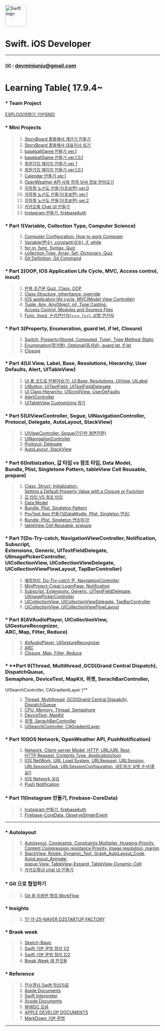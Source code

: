 
<img src="https://swift.org/assets/images/swift.svg" alt="Swift logo" height="70" >

 
# Swift. iOS Developer   

  
---   
### **:envelope:**  : <devminjunju@gmail.com>


# Learning Table( 17.9.4~

### * **Team Project**
[EXPLOG(여행기 기반SNS)](https://github.com/devminjun/EXPLOG)

### *  **Mini Projects**

> 1. [StoryBoard 활용해서 계산기 만들기](/Mini_Projects/8_17-9-14-Calculator.md) 
> 2. [StoryBoard 활용해서 대표이사 되기](/Mini_Projects/12_17-9-18-StroyBoard.md)
> 3. [baseballGame 만들기 ver.1](/Mini_Projects/16_17-9-21-baseballGame.md)
> 4. [baseballGame 만들기 ver.1.0.1](/Mini_Projects/16-1_17-9-21-BaseBallGame-Version2.md)
> 5. [회원가입 페이지 만들기 ver 1](/Mini_Projects/19_17-9-27-Signup.md)
> 6. [회원가입 페이지 만들기 ver.1.0.1](/Mini_Projects/19-1_17-9-27-Signup-Version2.md)
> 7. [Calendar 만들기 ver.1](/Mini_Projects/44_17-11-8-Calendar.md) 
> 8. [OpenWeather API 사용 하여 날씨 정보 받아오기](/Mini_Projects/49_17-11-16-OpenWeatherAPI.md)
> 9. [지하철 노선도 만들기(초보편) ver.0](/Mini_Projects/CreatSubway.md)
> 10. [지하철 노선도 만들기(초보편) ver.1](https://devminjun.github.io/blog/CreatSubway-ver1)
> 11. [지하철 노선도 만들기(초보편) ver.2](https://devminjun.github.io/blog/CreatSubway-ver2) 
> 12. [카카오톡 Chat UI 만들기](/AutoLayout/Study/17-11-19-kakaotalk.md)
> 13. [Instagram 만들기, firebaseAuth](/Part__11/51_17-11-20-make-instagram-firebase-Auth.md)
>  

### *  **Part 1(Variable, Collection Type, Computer Science)**

> 1. [Computer Configuration, How to work Computer](/Part_1/1_17-9-4-How_to_work_Computer.md)
> 2. [Variable(변수), constant(상수), if, while](/Part_1/2_17-9-5-Variable_constant_if_while.md)
> 3. [for-in, func, Syntax, Quiz](/Part_1/3_17-9-6-for_in_func.md)
> 4. [collection Type, Array, Set, Dictionary, Quiz](/Part_1/4_17-9-7-CollectionType.md)
> 5. [Git Definition, Git Command](/Part_1/5_17-9-8-git.md)

### *  **Part 2(OOP, IOS Application Life Cycle, MVC, Access control, Inout)**

> 1. [반복,조건문 Quiz, Class, OOP](/Part_2/6_17-9-11-Class_OOP.md)
> 2. [Class Structure, Inheritance, override](/Part_2/7_17-9-13-Inheritance_override_class.md)
> 3. [IOS application life cycle, MVC(Model View Controller)](/Part_2/9_17-9-15-LifeCycle_MVC.md)
> 4. [Tuple, Any, AnyObject, nil, Type Casting, <br> Access Control, Modules and Sourece Files](/Part_2/10_17-9-16-Tuple_Any_AnyObject_nil_Typecasting.md)
> 5. [Func, Inout, 논리연산자(===, !==), 삼항 연산자](/Part_2/11_17-9-16-Inout_tripleOperate.md)


### *  **Part 3(Property, Enumeration, guard let, if let, Closure)**

> 1. [Switch, Property(Stored, Computed, Type), Type Method-Static](/Part_3/13_17-9-18-Switch_Property_typeMethod.md)
> 2. [Enumeration(열거형), Optional(옵셔널), guard let, if let ](/Part_3/14_17-9-19-Enumeration_Optional_GuardLet_ifLet.md)
> 3. [Closure](/Part_3/15_17-9-20-Closure.md)


### *  **Part 4(UI View, Label, Base, Resolutions, Hierarchy, User Defaults, Alert, UITableView)** 

> 1. [UI 를 코드로 만들어보기!, UI Base, Resolutions, UIView, UILabel](/Part_4/17_17-9-25-Tutorial-UI.md)
> 2. [UIButton, UITextField, UITextFieldDelegate](/Part_4/18_17-9-26-UIButton-UITextField.md)
> 3. [UI Class Hierarchy, UIScrollView, UserDeFaults](/Part_4/20_17-9-28-UIScrollView-UserDefaults.md)
> 4. [AlertController](/Part_4/20-1_17-9-28-AlertController.md)
> 5. [UITableView Customizing 하기](/Part_4/21_17-9-29-Customizing-TableView.md)
 
### *  **Part 5(UIViewController, Segue, UINavigationController, <br>	 Protocol, Delegate, AutoLayout, StackView)** 

> 1. [UIVIewController, Segue(간단한 화면전환)](/Part_5/22_17-10-10-UIviewController-Segue.md)
> 2. [UINavigationController](/Part_5/23_17-10-11-UINavigationController.md)
> 3. [Protocol, Delegate](/Part_5/24_17-10-12-Protocol-Delegate.md)
> 4. [AutoLayout, StackView](/Part_5/25_17-10-13-AutoLayout-StackView.md)


### *  **Part 6(Initialzation, 값 타입 vs 참조 타입, Data Model, <br> 	Bundle, Plist, Singletone Pattern, tableView Cell Reusable, prepare)** 

> 1. [Class, Struct, Initialization, <br> Setting a Default Property Value with a Closure or Function](/Part_6/26_17-10-16-Class-Struct.md)
> 2. [값 타입 VS 참조 타입 ](/Part_6/27_17-10-16-Class-Struct.md)
> 3. [Data Model](/Part_6/28_17-10-17-Data-Modeling.md)
> 4. [Bundle, Plist, Singleton Pattern](/Part_6/29_17-10-18-Bundle-Plist-Singletone-Pattern.md)
> 5. [PsyTest App 만들기(DataModle, Plist, Singleton 연습)](/Part_6/30_17-10-18-PsyTest.md)
> 6. [Bundle, Plist, Singleton 연습하기!](/Part_6/31_17-10-19-prectice-Bundle-Plist-Singleton.md)
> 7. [tableView Cell Reusable, prepare](/Part_6/32_17-10-20-tableView.md)



### *  **Part 7(Do-Try-catch, NavigationViewController, Notification, Subscript,<br>	 Extensions, Generic, UITextFieldDelegate, UIImagePickerController, <br>	 UICollectionView, UICollectionViewDelegate, UICollectionViewFlowLayout, TapBarController)** 

> 1. [예외처리, Do-Try-catch 문, NavigationController](/Part_7/34_17-10-23-Do_Try_Catch-NavigationController.md)
> 2. [MiniProject-Creat-LoginPage, Notification](/Part_7/35_17-10-24-Login-MiniProject.md)
> 3. [Subscript, Extensions, Generic, UITextFieldDelegate, UIImagePickerController](/Part_7/36_17-10-25-Subscript-Extensions-Generic-UITextFieldDelegate-UIImagePickerController.md)
> 4. [UICollectionView, UICollectionViewDelegate, TapBarController](/Part_7/37_17-10-26-musicfile-FlowLayout.md)
> 5. [UICollectionView, UICollectionViewFlowLayout](/Part_7/38_17-10-27-CollectionView-Gesture.md)
> 

### *  **Part 8(AVAudioPlayer, UICollectionView, UIGestureRecognizer, <br> ARC, Map, Filter, Reduce)** 

> 1. [AVAudioPlayer, UIGestureRecognizer](/Part_8/39_17-10-30-AVAudioPlayer-UICollectionView-UIGestureRecognizer.md)
> 2. [ARC](/Part_8/40_17-10-31-ARC.md)
> 3. [Closure, Map, Filter, Reduce](/Part_8/41_17-11-1-Closure-Delegate.md) 

### * **Part 9(Thread, Multithread ,GCD(Grand Central Dispatch), DispatchQueue, <br> Semaphore, DeviceTest, MapKit, 위젯, SerachBarController, <br> 
UISearchController, CAGradientLayer )** 

> 1. [Thread, Multithread ,GCD(Grand Central Dispatch), DispatchQueue](/Part_9/42_17-11-6-Thread.md)
> 2. [CPU, Memory, Thread, Semaphore](/Part_9/0_CPU-MEMORY-THREAD-Semaphore.md)
> 3. [DeviceTest, MapKit](/Part_9/43_17-11-7-deviceTest-Mapkit.md)
> 4. [위젯, SerachBarController](/Part_9/45_17-11-9-SearchController-Wejet-imagePicker.md)
> 5. [UISearchController, CAGradientLayer](/Part_9/46_17-11-10-SearchBarController-Gradation.md)

### * **Part 10(IOS Network, OpenWeather API, PushNotification)** 

> 1. [Network, Client-server Model, HTTP, URL/URI, Rest, <br> HTTP Request, Contents Type, Application/json](/Part__10/47_17-11-14-Network.md)
> 2. [IOS NetWork, URL Load System, URLRequset, URLSession, <br> URLSessionTask, URLSessionConfiguration, 네트워크 실행 순서(중요!)](/Part__10/48_17-11-16-IOSNetwork.md)
> 4. [IOS Network 실습](Part__10/50_17-11-16-Network-closure.md)
> 5. [Push Notification](/Part__10/0_Push_Notification.md)


### * **Part 11(Instagram 만들기, Firebase-CoreData)** 

> 1. [Instagram 만들기, firebaseAuth](/Part__11/51_17-11-20-make-instagram-firebase-Auth.md)
> 2. [Firebase-CoreData, ObserveSingerEvent](/Part__11/52_17-11-26-mak-instagram-firebase-CoreData.md)

---


### *  **Autolayout** 

> 1. [Autolayout, Constraints, Constraints Multiplier, Hugging-Priority, <br> Content Compression resistance Priority, Image resolution, margin](/AutoLayout/Study/17-11-5-firstLecture.md)
> 2. [StackView, Rotate, Dynamic_Text, Graph_AutoLayout_Code, AutoLayout_Animate, <br> popup View, TableView-Expand, TableView-Dynamic-Cell](/AutoLayout/Study/17-11-8-secondLecture.md)
> 3. [카카오톡UI chat UI 만들기](/IOS-AutoLayout/Study/17-11-19-kakaotalk.md)


### *  **Git 으로 협업하기** 

> 1. [Git 을 이용한 협업 WorkFlow](/study/0_17-10-28-github-recture.md)
> 

### * **Insights**

> 1. [17-11-25-NAVER D2STARTUP FACTORY](/study/0_17-11-25-NAVER_D2_STARTUP_FACTORY.md)

### *  **Braek week** 

> 1. [Sketch-Basic](/breakweek/sketch.md)
> 2. [Swift 기본 문법 정리 1/2](/breakweek/2017-10-9-online.md)
> 3. [Swift 기본 문법 정리 2/2](/breakweek/2017-10-10-online.md)
> 4. [Break Week 때 한것들](/breakweek/breakWeek.md)



### * **Reference**

> 1. [전수열님 Swift 학습자료](https://devxoul.gitbooks.io/ios-with-swift-in-40-hours/content/)<br>
> 2. [Apple Documents](https://developer.apple.com/library/content/documentation/Swift/Conceptual/Swift_Programming_Language/)<br>
> 3. [Swift Interpreter](https://swift.sandbox.bluemix.net/#/repl)<br>
> 4. [Xcode Documents](http://help.apple.com/xcode/mac/9.0/#/)<br>
> 5. [WWDC 모음](https://developer.apple.com/videos/)<br>
> 6. [APPLE DEVELOP DOCUMENTS](https://developer.apple.com/documentation) <br>
> 7. [MarkDown 기본 문법](/study/2017-10-13-markdown.md)<br>

---





